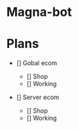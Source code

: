 # Magna-bot

# Plans

- [] Gobal ecom
    - [] Shop
    - [] Working

- [] Server ecom
    - [] Shop
    - [] Working
